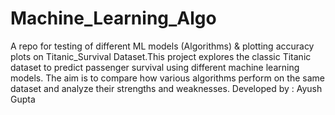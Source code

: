 # Machine_Learning_Algo
A repo for testing of different ML models (Algorithms) &amp; plotting accuracy plots on Titanic_Survival Dataset.This project explores the classic Titanic dataset to predict passenger survival using different machine learning models. The aim is to compare how various algorithms perform on the same dataset and analyze their strengths and weaknesses.
Developed by : Ayush Gupta

